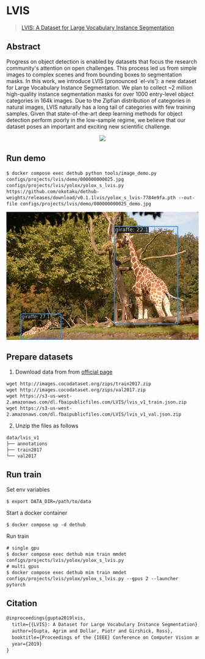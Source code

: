 # LVIS

> [LVIS: A Dataset for Large Vocabulary Instance Segmentation](https://arxiv.org/abs/1908.03195)

<!-- [DATASET] -->

## Abstract

Progress on object detection is enabled by datasets that focus the research community's attention on open challenges. This process led us from simple images to complex scenes and from bounding boxes to segmentation masks. In this work, we introduce LVIS (pronounced \`el-vis'): a new dataset for Large Vocabulary Instance Segmentation. We plan to collect ~2 million high-quality instance segmentation masks for over 1000 entry-level object categories in 164k images. Due to the Zipfian distribution of categories in natural images, LVIS naturally has a long tail of categories with few training samples. Given that state-of-the-art deep learning methods for object detection perform poorly in the low-sample regime, we believe that our dataset poses an important and exciting new scientific challenge.

<div align=center>
<img src="https://user-images.githubusercontent.com/40661020/143967423-85b9b705-05ea-4bbc-9a41-eccc14240c7a.png" height="300"/>
</div>

## Run demo

```
$ docker compose exec dethub python tools/image_demo.py configs/projects/lvis/demo/000000000025.jpg configs/projects/lvis/yolox/yolox_s_lvis.py https://github.com/okotaku/dethub-weights/releases/download/v0.1.1lvis/yolox_s_lvis-7784e9fa.pth --out-file configs/projects/lvis/demo/000000000025_demo.jpg
```

![plot](demo/000000000025_demo.jpg)

## Prepare datasets

1. Download data from from [official page](https://www.lvisdataset.org/)

```
wget http://images.cocodataset.org/zips/train2017.zip
wget http://images.cocodataset.org/zips/val2017.zip
wget https://s3-us-west-2.amazonaws.com/dl.fbaipublicfiles.com/LVIS/lvis_v1_train.json.zip
wget https://s3-us-west-2.amazonaws.com/dl.fbaipublicfiles.com/LVIS/lvis_v1_val.json.zip
```

2. Unzip the files as follows

```
data/lvis_v1
├── annotations
├── train2017
└── val2017
```

## Run train

Set env variables

```
$ export DATA_DIR=/path/to/data
```

Start a docker container

```
$ docker compose up -d dethub
```

Run train

```
# single gpu
$ docker compose exec dethub mim train mmdet configs/projects/lvis/yolox/yolox_s_lvis.py
# multi gpus
$ docker compose exec dethub mim train mmdet configs/projects/lvis/yolox/yolox_s_lvis.py --gpus 2 --launcher pytorch
```

## Citation

```latex
@inproceedings{gupta2019lvis,
  title={{LVIS}: A Dataset for Large Vocabulary Instance Segmentation},
  author={Gupta, Agrim and Dollar, Piotr and Girshick, Ross},
  booktitle={Proceedings of the {IEEE} Conference on Computer Vision and Pattern Recognition},
  year={2019}
}
```
